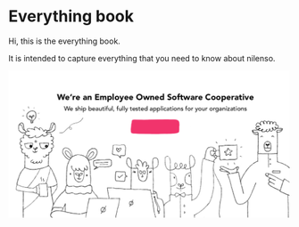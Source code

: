 # Everything book

Hi, this is the everything book.

It is intended to capture everything that you need to know about nilenso.

![](.gitbook/assets/illustration.png)

